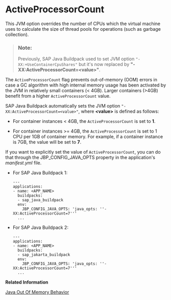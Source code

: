 <!-- loio90136110179346a79c9cc2f0cc527333 -->

# ActiveProcessorCount

This JVM option overrides the number of CPUs which the virtual machine uses to calculate the size of thread pools for operations \(such as garbage collection\).

> ### Note:  
> Previously, SAP Java Buildpack used to set JVM option `"-XX:+UseContainerCpuShares"` but it's now replaced by **"-XX:ActiveProcessorCount=<value\>"**.

The `ActiveProcessorCount` flag prevents out-of-memory \(OOM\) errors in case a GC algorithm with high internal memory usage has been activated by the JVM in relatively small containers \(< 4GB\). Larger containers \(\>4GB\) benefit from a higher `ActiveProcessorCount` value.

SAP Java Buildpack automatically sets the JVM option `"-XX:ActiveProcessorCount=<value>"`, where **<value\>** is defined as follows:

-   For container instances < 4GB, the `ActiveProcessorCount` is set to **1**.

-   For container instances \>= 4GB, the `ActiveProcessorCount` is set to 1 CPU per 1GB of container memory. For example, if a container instance is 7GB, the value will be set to **7**.


If you want to explicitly set the value of `ActiveProcessorCount`, you can do that through the JBP\_CONFIG\_JAVA\_OPTS property in the application's *manifest.yml* file.

-   For SAP Java Buildpack 1:

    ```
    ---
    applications:
    - name: <APP_NAME>
      buildpacks:
      - sap_java_buildpack
      env:
        JBP_CONFIG_JAVA_OPTS: 'java_opts: ''-XX:ActiveProcessorCount=7'''
      ...
    ```

-   For SAP Java Buildpack 2:

    ```
    ---
    applications:
    - name: <APP_NAME>
      buildpacks:
      - sap_jakarta_buildpack
      env:
        JBP_CONFIG_JAVA_OPTS: 'java_opts: ''-XX:ActiveProcessorCount=7'''
      ...
    ```


**Related Information**  


[Java Out Of Memory Behavior](java-out-of-memory-behavior-588cfd9.md "")

